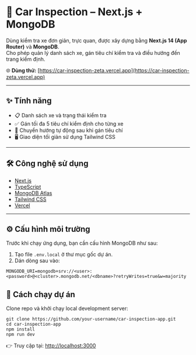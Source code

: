 # 🚗 Car Inspection – Next.js + MongoDB

Dùng kiểm tra xe đơn giản, trực quan, được xây dựng bằng **Next.js 14 (App Router)** và **MongoDB**.  
Cho phép quản lý danh sách xe, gán tiêu chí kiểm tra và điều hướng đến trang kiểm định.

🌐 **Dùng thử:** [https://car-inspection-zeta.vercel.app](https://car-inspection-zeta.vercel.app)

---

## ✨ Tính năng

- 📋 Danh sách xe và trạng thái kiểm tra
- ✅ Gán tối đa 5 tiêu chí kiểm định cho từng xe
- 🔄 Chuyển hướng tự động sau khi gán tiêu chí
- 🖥️ Giao diện tối giản sử dụng Tailwind CSS

---

## 🛠️ Công nghệ sử dụng

- [Next.js](https://nextjs.org/)
- [TypeScript](https://www.typescriptlang.org/)
- [MongoDB Atlas](https://www.mongodb.com/atlas)
- [Tailwind CSS](https://tailwindcss.com/)
- [Vercel](https://vercel.com/)

---

## ⚙️ Cấu hình môi trường

Trước khi chạy ứng dụng, bạn cần cấu hình MongoDB như sau:

1. Tạo file `.env.local` ở thư mục gốc dự án.
2. Dán dòng sau vào:

```env
MONGODB_URI=mongodb+srv://<user>:<password>@<cluster>.mongodb.net/<dbname>?retryWrites=true&w=majority
```
## 🚀 Cách chạy dự án
Clone repo và khởi chạy local development server:
```
git clone https://github.com/your-username/car-inspection-app.git
cd car-inspection-app
npm install
npm run dev

```
👉 Truy cập tại: [http://localhost:3000](http://localhost:3000)
